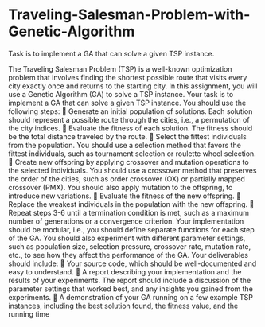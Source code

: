 # Traveling-Salesman-Problem-with-Genetic-Algorithm
Task is to implement a GA that can solve a given TSP instance.


The Traveling Salesman Problem (TSP) is a well-known optimization problem that involves finding the 
shortest possible route that visits every city exactly once and returns to the starting city. In this 
assignment, you will use a Genetic Algorithm (GA) to solve a TSP instance.
Your task is to implement a GA that can solve a given TSP instance. You should use the following steps:
 Generate an initial population of solutions. Each solution should represent a possible route 
through the cities, i.e., a permutation of the city indices.
 Evaluate the fitness of each solution. The fitness should be the total distance traveled by the 
route.
 Select the fittest individuals from the population. You should use a selection method that favors 
the fittest individuals, such as tournament selection or roulette wheel selection.
 Create new offspring by applying crossover and mutation operations to the selected individuals. 
You should use a crossover method that preserves the order of the cities, such as order 
crossover (OX) or partially mapped crossover (PMX). You should also apply mutation to the 
offspring, to introduce new variations.
 Evaluate the fitness of the new offspring.
 Replace the weakest individuals in the population with the new offspring.
 Repeat steps 3-6 until a termination condition is met, such as a maximum number of 
generations or a convergence criterion.
Your implementation should be modular, i.e., you should define separate functions for each step of the 
GA. You should also experiment with different parameter settings, such as population size, selection 
pressure, crossover rate, mutation rate, etc., to see how they affect the performance of the GA.
Your deliverables should include:
 Your source code, which should be well-documented and easy to understand.
 A report describing your implementation and the results of your experiments. The report should 
include a discussion of the parameter settings that worked best, and any insights you gained 
from the experiments.
 A demonstration of your GA running on a few example TSP instances, including the best solution 
found, the fitness value, and the running time
